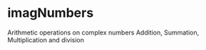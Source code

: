 # imagNumbers
Arithmetic operations on complex numbers
Addition, Summation, Multiplication and division
